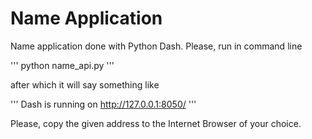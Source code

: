 # Name Application

Name application done with Python Dash. Please, run in command line

'''
python name_api.py
'''

after which it will say something like

'''
Dash is running on http://127.0.0.1:8050/
'''

Please, copy the given address to the Internet Browser of your choice.

